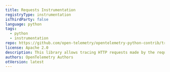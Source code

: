 ```yaml
---
title: Requests Instrumentation
registryType: instrumentation
isThirdParty: false
language: python
tags:
  - python
  - instrumentation
repo: https://github.com/open-telemetry/opentelemetry-python-contrib/tree/main/instrumentation/opentelemetry-instrumentation-requests
license: Apache 2.0
description: This library allows tracing HTTP requests made by the requests library.
authors: OpenTelemetry Authors
otVersion: latest
---
```

